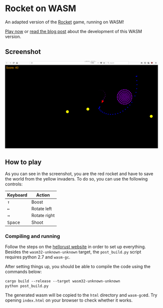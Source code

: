 Rocket on WASM
==============

An adapted version of the [Rocket](https://github.com/aochagavia/rocket) game, running on WASM!

[Play now](https://aochagavia.github.io/rocket_wasm) or
[read the blog post](https://aochagavia.github.io/blog/rocket---a-rust-game-running-on-wasm/)
about the development of this WASM version.

## Screenshot

![Screenshot](screenshots/gameplay1.png)

## How to play

As you can see in the screenshot, you are the red rocket and have to save the world from
the yellow invaders. To do so, you can use the following controls:

Keyboard                | Action
----------------------- | ------------
<kbd>&uparrow;</kbd>    | Boost
<kbd>&leftarrow;</kbd>  | Rotate left
<kbd>&rightarrow;</kbd> | Rotate right
<kbd>Space</kbd>        | Shoot

### Compiling and running

Follow the steps on the [hellorust website](https://www.hellorust.com/setup/wasm-target/)
in order to set up everything. Besides the `wasm32-unknown-unknown` target, the `post_build.py`
script requires python 2.7 and `wasm-gc`.

After setting things up, you should be able to compile the code using the commands below:

```
cargo build --release --target wasm32-unknown-unknown
python post_build.py
```

The generated wasm will be copied to the `html` directory and `wasm-gc`ed. Try opening
`index.html` on your browser to check whether it works.
